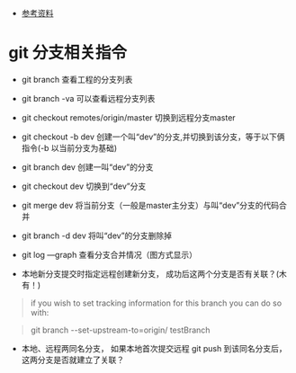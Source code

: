 * [参考资料](https://git-scm.com/docs/git-branch)

# git 分支相关指令
* git branch 查看工程的分支列表
* git branch -va 可以查看远程分支列表
* git checkout  remotes/origin/master 切换到远程分支master
* git checkout -b dev    创建一个叫“dev”的分支,并切换到该分支，等于以下俩指令(-b 以当前分支为基础)
* git branch dev   创建一叫“dev”的分支
* git checkout dev  切换到“dev”分支
* git merge dev 将当前分支（一般是master主分支）与叫“dev”分支的代码合并
* git branch -d dev 将叫“dev”的分支删除掉
* git log —graph  查看分支合并情况（图方式显示）

* 本地新分支提交时指定远程创建新分支， 成功后这两个分支是否有关联？(木有！) 

> if you wish to set tracking information for this branch you can do so with:

>    git branch --set-upstream-to=origin/<branch> testBranch

* 本地、远程两同名分支， 如果本地首次提交远程 git push 到该同名分支后， 这两分支是否就建立了关联？
